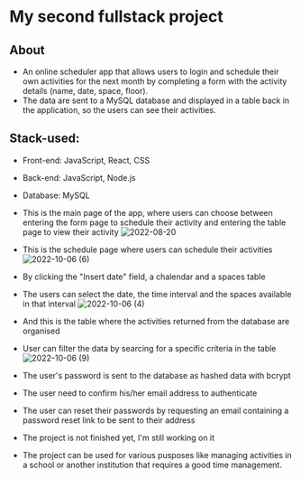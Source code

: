 # My second fullstack project

## About
- An online scheduler app that allows users to login and schedule their own activities for the next month by completing a form with the activity details (name, date, space, floor).
- The data are sent to a MySQL database and displayed in a table back in the application, so the users can see their activities.

## Stack-used:
- Front-end: JavaScript, React, CSS
- Back-end: JavaScript, Node.js
- Database: MySQL


- This is the main page of the app, where users can choose between entering the form page to schedule their activity and entering the table page to view their activity
![2022-08-20](https://user-images.githubusercontent.com/91996303/194409929-3cfc56a2-f0bf-43d1-8cc2-e18d48a89940.png)

- This is the schedule page where users can schedule their activities
![2022-10-06 (6)](https://user-images.githubusercontent.com/91996303/194410666-1d137ba8-6806-4099-8678-8d5bdca87e9a.png)

- By clicking the "Insert date" field, a chalendar and a spaces table
- The users can select the date, the time interval and the spaces available in that interval
![2022-10-06 (4)](https://user-images.githubusercontent.com/91996303/194412702-b6530818-8d7f-4303-85d3-d9f30c92666b.png)

- And this is the table where the activities returned from the database are organised
- User can filter the data by searcing for a specific criteria in the table
![2022-10-06 (9)](https://user-images.githubusercontent.com/91996303/194413026-a987756c-d063-46b4-84e4-f9d6d766e9cb.png)

- The user's password is sent to the database as hashed data with bcrypt
- The user need to confirm his/her email address to authenticate
- The user can reset their passwords by requesting an email containing a password reset link to be sent to their address

- The project is not finished yet, I'm still working on it
- The project can be used for various pusposes like managing activities in a school or another institution that requires a good time management.
